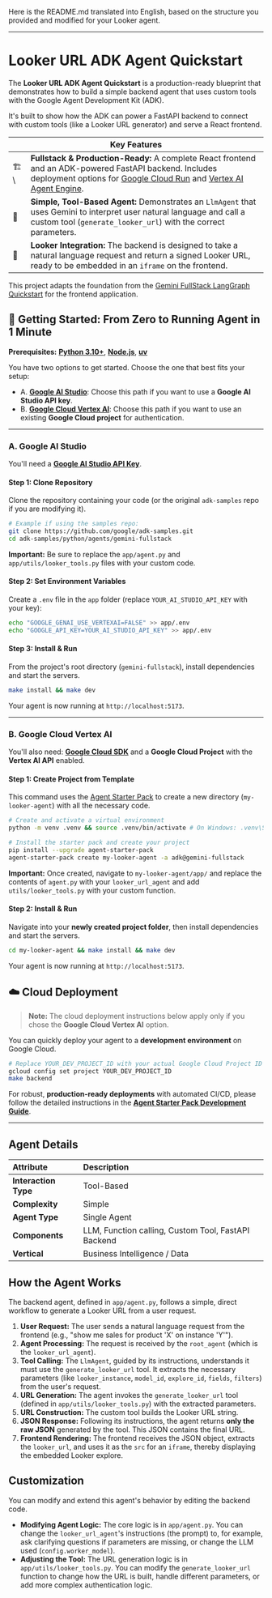 Here is the README.md translated into English, based on the structure you provided and modified for your Looker agent.

-----

# Looker URL ADK Agent Quickstart

The **Looker URL ADK Agent Quickstart** is a production-ready blueprint that demonstrates how to build a simple backend agent that uses custom tools with the Google Agent Development Kit (ADK).

It's built to show how the ADK can power a FastAPI backend to connect with custom tools (like a Looker URL generator) and serve a React frontend.

<table>
<thead>
<tr>
<th colspan="2">Key Features</th>
</tr>
</thead>
<tbody>
<tr>
<td>🏗️\</td>
<td><strong>Fullstack & Production-Ready:</strong> A complete React frontend and an ADK-powered FastAPI backend. Includes deployment options for <a href="[https://cloud.google.com/run](https://cloud.google.com/run)">Google Cloud Run</a> and <a href="[https://cloud.google.com/vertex-ai/generative-ai/docs/agent-engine/overview](https://cloud.google.com/vertex-ai/generative-ai/docs/agent-engine/overview)">Vertex AI Agent Engine</a>.</td>
</tr>
<tr>
<td>🧠</td>
<td><strong>Simple, Tool-Based Agent:</strong> Demonstrates an <code>LlmAgent</code> that uses Gemini to interpret user natural language and call a custom tool (<code>generate_looker_url</code>) with the correct parameters.</td>
</tr>
<tr>
<td>🔗</td>
<td><strong>Looker Integration:</strong> The backend is designed to take a natural language request and return a signed Looker URL, ready to be embedded in an <code>iframe</code> on the frontend.</td>
</tr>
</tbody>
</table>

This project adapts the foundation from the [Gemini FullStack LangGraph Quickstart](https://github.com/google-gemini/gemini-fullstack-langgraph-quickstart) for the frontend application.

## 🚀 Getting Started: From Zero to Running Agent in 1 Minute

**Prerequisites:** **[Python 3.10+](https://www.python.org/downloads/)**, **[Node.js](https://nodejs.org/)**, **[uv](https://github.com/astral-sh/uv)**

You have two options to get started. Choose the one that best fits your setup:

  * A. **[Google AI Studio](#a-google-ai-studio)**: Choose this path if you want to use a **Google AI Studio API key**.
  * B. **[Google Cloud Vertex AI](#b-google-cloud-vertex-ai)**: Choose this path if you want to use an existing **Google Cloud project** for authentication.

-----

### A. Google AI Studio

You'll need a **[Google AI Studio API Key](https://aistudio.google.com/app/apikey)**.

#### Step 1: Clone Repository

Clone the repository containing your code (or the original `adk-samples` repo if you are modifying it).

```bash
# Example if using the samples repo:
git clone https://github.com/google/adk-samples.git
cd adk-samples/python/agents/gemini-fullstack
```

**Important:** Be sure to replace the `app/agent.py` and `app/utils/looker_tools.py` files with your custom code.

#### Step 2: Set Environment Variables

Create a `.env` file in the `app` folder (replace `YOUR_AI_STUDIO_API_KEY` with your key):

```bash
echo "GOOGLE_GENAI_USE_VERTEXAI=FALSE" >> app/.env
echo "GOOGLE_API_KEY=YOUR_AI_STUDIO_API_KEY" >> app/.env
```

#### Step 3: Install & Run

From the project's root directory (`gemini-fullstack`), install dependencies and start the servers.

```bash
make install && make dev
```

Your agent is now running at `http://localhost:5173`.

-----

### B. Google Cloud Vertex AI

You'll also need: **[Google Cloud SDK](https://cloud.google.com/sdk/docs/install)** and a **Google Cloud Project** with the **Vertex AI API** enabled.

#### Step 1: Create Project from Template

This command uses the [Agent Starter Pack](https://goo.gle/agent-starter-pack) to create a new directory (`my-looker-agent`) with all the necessary code.

```bash
# Create and activate a virtual environment
python -m venv .venv && source .venv/bin/activate # On Windows: .venv\Scripts\activate

# Install the starter pack and create your project
pip install --upgrade agent-starter-pack
agent-starter-pack create my-looker-agent -a adk@gemini-fullstack
```

**Important:** Once created, navigate to `my-looker-agent/app/` and replace the contents of `agent.py` with your `looker_url_agent` and add `utils/looker_tools.py` with your custom function.

#### Step 2: Install & Run

Navigate into your **newly created project folder**, then install dependencies and start the servers.

```bash
cd my-looker-agent && make install && make dev
```

Your agent is now running at `http://localhost:5173`.

## ☁️ Cloud Deployment

> **Note:** The cloud deployment instructions below apply only if you chose the **Google Cloud Vertex AI** option.

You can quickly deploy your agent to a **development environment** on Google Cloud.

```bash
# Replace YOUR_DEV_PROJECT_ID with your actual Google Cloud Project ID
gcloud config set project YOUR_DEV_PROJECT_ID
make backend
```

For robust, **production-ready deployments** with automated CI/CD, please follow the detailed instructions in the **[Agent Starter Pack Development Guide](https://googlecloudplatform.github.io/agent-starter-pack/guide/development-guide.html#b-production-ready-deployment-with-ci-cd)**.

-----

## Agent Details

| Attribute | Description |
| :--- | :--- |
| **Interaction Type** | Tool-Based |
| **Complexity** | Simple |
| **Agent Type** | Single Agent |
| **Components** | LLM, Function calling, Custom Tool, FastAPI Backend |
| **Vertical** | Business Intelligence / Data |

## How the Agent Works

The backend agent, defined in `app/agent.py`, follows a simple, direct workflow to generate a Looker URL from a user request.

1.  **User Request:** The user sends a natural language request from the frontend (e.g., "show me sales for product 'X' on instance 'Y'").
2.  **Agent Processing:** The request is received by the `root_agent` (which is the `looker_url_agent`).
3.  **Tool Calling:** The `LlmAgent`, guided by its instructions, understands it must use the `generate_looker_url` tool. It extracts the necessary parameters (like `looker_instance`, `model_id`, `explore_id`, `fields`, `filters`) from the user's request.
4.  **URL Generation:** The agent invokes the `generate_looker_url` tool (defined in `app/utils/looker_tools.py`) with the extracted parameters.
5.  **URL Construction:** The custom tool builds the Looker URL string.
6.  **JSON Response:** Following its instructions, the agent returns **only the raw JSON** generated by the tool. This JSON contains the final URL.
7.  **Frontend Rendering:** The frontend receives the JSON object, extracts the `looker_url`, and uses it as the `src` for an `iframe`, thereby displaying the embedded Looker explore.

## Customization

You can modify and extend this agent's behavior by editing the backend code.

  * **Modifying Agent Logic:** The core logic is in `app/agent.py`. You can change the `looker_url_agent`'s instructions (the prompt) to, for example, ask clarifying questions if parameters are missing, or change the LLM used (`config.worker_model`).
  * **Adjusting the Tool:** The URL generation logic is in `app/utils/looker_tools.py`. You can modify the `generate_looker_url` function to change how the URL is built, handle different parameters, or add more complex authentication logic.

